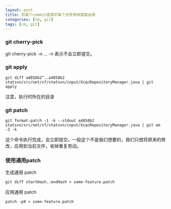 ```yaml
---
layout: post
title: 将某个commit或其中某个文件修改提取出来
categories: [cm, git]
tags: [cm, git]
---
```



### git cherry-pick

git cherry-pick -n <hash>...
-n 表示不会立即提交。 




### git apply

```
git diff a4858b2^..a4858b2 statsvn/src/net/sf/statsvn/input/XcqcRepositoryManager.java | git apply
```

注意，执行时所在的目录





### git patch

```
git format-patch -1 -k --stdout a4858b2 statsvn/src/net/sf/statsvn/input/XcqcRepositoryManager.java | git am -3 -k
```

这个命令执行完成，会立即提交。一般这个不是我们想要的，我们只想将原来的修改，应用到当前文件，省掉重复劳动。




### 使用通用patch

生成通用 patch

```
git diff startHash..endHash > some-feature.patch
```

应用通用 patch

```
patch -p0 < some-feature.patch
```
